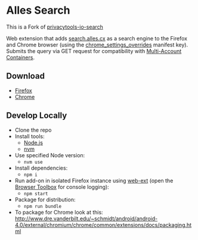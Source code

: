 # Alles Search
This is a Fork of [privacytools-io-search](https://gitlab.com/nitrohorse/privacytools-io-search/)

Web extension that adds [search.alles.cx](https://search.alles.cx) as a search engine to the Firefox and Chrome browser (using the [
chrome_settings_overrides](https://developer.mozilla.org/en-US/docs/Mozilla/Add-ons/WebExtensions/manifest.json/chrome_settings_overrides) manifest key). Submits the query via GET request for compatibility with [Multi-Account Containers](https://addons.mozilla.org/en-US/firefox/addon/multi-account-containers/).

## Download
* [Firefox](https://addons.mozilla.org/en-US/firefox/addon/alles-search/)
* [Chrome](https://chrome.google.com/webstore/detail/alles-search/ifbcfgjldcafdkofbakodikmkidpdbgk)

## Develop Locally
* Clone the repo
* Install tools:
	* [Node.js](https://nodejs.org)
	* [nvm](https://github.com/nvm-sh/nvm)
* Use specified Node version:
	* `nvm use`
* Install dependencies:
	* `npm i`
* Run add-on in isolated Firefox instance using [web-ext](https://developer.mozilla.org/en-US/Add-ons/WebExtensions/Getting_started_with_web-ext) (open the [Browser Toolbox](https://developer.mozilla.org/en-US/docs/Tools/Browser_Toolbox) for console logging):
	* `npm start`
* Package for distribution:
	* `npm run bundle`
* To package for Chrome look at this: http://www.dre.vanderbilt.edu/~schmidt/android/android-4.0/external/chromium/chrome/common/extensions/docs/packaging.html
